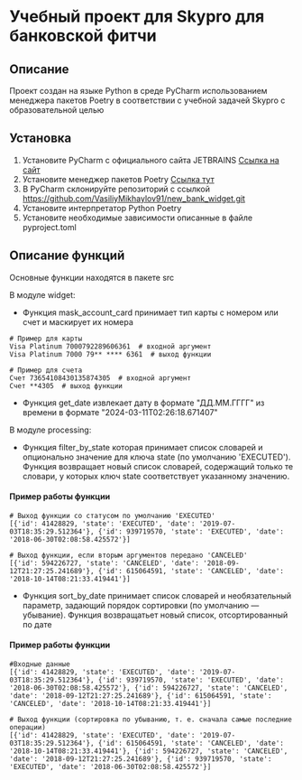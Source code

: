 # Учебный проект для Skypro для банковской фитчи

## Описание
Проект создан на языке Python в среде PyCharm использованием менеджера пакетов Poetry в соответствии с учебной задачей Skypro с образовательной целью

## Установка
1. Установите PyCharm c официального сайта JETBRAINS [Ссылка на сайт](https://www.jetbrains.com/pycharm/.)
2. Установите менеджер пакетов Poetry [Ссылка тут]( https://python-poetry.org/)
3. В PyCharm склонируйте репозиторий с ссылкой https://github.com/VasiliyMikhaylov91/new_bank_widget.git
4. Установите интерпретатор Python Poetry
5. Установите необходимые зависимости описанные в файле pyproject.toml

## Описание функций
Основные функции находятся в пакете src

В модуле widget:
- Функция mask_account_card принимает тип карты с номером или счет и маскирует их номера
```commandline
# Пример для карты
Visa Platinum 7000792289606361  # входной аргумент
Visa Platinum 7000 79** **** 6361  # выход функции

# Пример для счета
Счет 73654108430135874305  # входной аргумент
Счет **4305  # выход функции
```
- Функция get_date извлекает дату в формате "ДД.ММ.ГГГГ" из времени в формате "2024-03-11T02:26:18.671407"

В модуле processing:
- Функция filter_by_state которая принимает список словарей и опционально значение для ключа state (по умолчанию 'EXECUTED'). Функция возвращает новый список словарей, содержащий только те словари, у которых ключ state соответствует указанному значению.
#### Пример работы функции
```commandline
# Выход функции со статусом по умолчанию 'EXECUTED'
[{'id': 41428829, 'state': 'EXECUTED', 'date': '2019-07-03T18:35:29.512364'}, {'id': 939719570, 'state': 'EXECUTED', 'date': '2018-06-30T02:08:58.425572'}]

# Выход функции, если вторым аргументов передано 'CANCELED'
[{'id': 594226727, 'state': 'CANCELED', 'date': '2018-09-12T21:27:25.241689'}, {'id': 615064591, 'state': 'CANCELED', 'date': '2018-10-14T08:21:33.419441'}]
```
- Функция sort_by_date принимает список словарей и необязательный параметр, задающий порядок сортировки (по умолчанию — убывание). Функция возвращатьет новый список, отсортированный по дате
#### Пример работы функции
```commandline
#Входные данные
[{'id': 41428829, 'state': 'EXECUTED', 'date': '2019-07-03T18:35:29.512364'}, {'id': 939719570, 'state': 'EXECUTED', 'date': '2018-06-30T02:08:58.425572'}, {'id': 594226727, 'state': 'CANCELED', 'date': '2018-09-12T21:27:25.241689'}, {'id': 615064591, 'state': 'CANCELED', 'date': '2018-10-14T08:21:33.419441'}]

# Выход функции (сортировка по убыванию, т. е. сначала самые последние операции)
[{'id': 41428829, 'state': 'EXECUTED', 'date': '2019-07-03T18:35:29.512364'}, {'id': 615064591, 'state': 'CANCELED', 'date': '2018-10-14T08:21:33.419441'}, {'id': 594226727, 'state': 'CANCELED', 'date': '2018-09-12T21:27:25.241689'}, {'id': 939719570, 'state': 'EXECUTED', 'date': '2018-06-30T02:08:58.425572'}]
```
